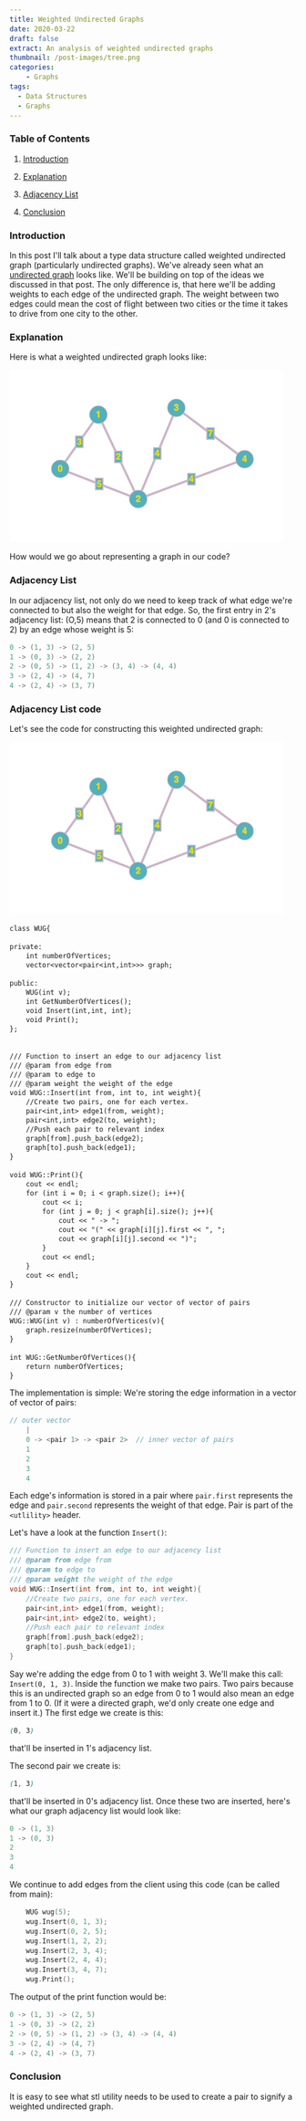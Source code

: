 ```yaml
---
title: Weighted Undirected Graphs
date: 2020-03-22
draft: false
extract: An analysis of weighted undirected graphs
thumbnail: /post-images/tree.png
categories: 
    - Graphs
tags:
  - Data Structures
  - Graphs
---
```


### Table of Contents

1. [Introduction](#introduction)

2. [Explanation](#explanation)

3. [Adjacency List](#adjacency-list)

4. [Conclusion](#conclusion)

### Introduction

In this post I'll talk about a type data structure called weighted undirected graph (particularly undirected graphs). We've already seen what an [undirected graph](/undirected-graphs) looks like. We'll be building on top of the ideas we discussed in that post. The only difference is, that here we'll be adding weights to each edge of the undirected graph. The weight between two edges could mean the cost of flight between two cities or the time it takes to drive from one city to the other. 

### Explanation

Here is what a weighted undirected graph looks like:

![Weighted-Undirected-Graph](images/weightedundirectedgraph/graph-1.png)

How would we go about representing a graph in our code?

### Adjacency List

In our adjacency list, not only do we need to keep track of what edge we're connected to but also the weight for that edge. So, the first entry in 2's adjacency list: (O,5) means that 2 is connected to 0 (and 0 is connected to 2) by an edge whose weight is 5:

```cpp
0 -> (1, 3) -> (2, 5)
1 -> (0, 3) -> (2, 2)
2 -> (0, 5) -> (1, 2) -> (3, 4) -> (4, 4)
3 -> (2, 4) -> (4, 7)
4 -> (2, 4) -> (3, 7)
```

### Adjacency List code

Let's see the code for constructing this weighted undirected graph:

![Weighted-Undirected-Graph](images/weightedundirectedgraph/graph-1.png)

```cpp{numberLines: true}
class WUG{
  
private:
    int numberOfVertices;
    vector<vector<pair<int,int>>> graph;
    
public:
    WUG(int v);
    int GetNumberOfVertices();
    void Insert(int,int, int);
    void Print();
};


/// Function to insert an edge to our adjacency list
/// @param from edge from
/// @param to edge to
/// @param weight the weight of the edge
void WUG::Insert(int from, int to, int weight){
    //Create two pairs, one for each vertex.
    pair<int,int> edge1(from, weight);
    pair<int,int> edge2(to, weight);
    //Push each pair to relevant index
    graph[from].push_back(edge2);
    graph[to].push_back(edge1);
}

void WUG::Print(){
    cout << endl;
    for (int i = 0; i < graph.size(); i++){
        cout << i;
        for (int j = 0; j < graph[i].size(); j++){
            cout << " -> ";
            cout << "(" << graph[i][j].first << ", ";
            cout << graph[i][j].second << ")";
        }
        cout << endl;
    }
    cout << endl;
}

/// Constructor to initialize our vector of vector of pairs
/// @param v the number of vertices
WUG::WUG(int v) : numberOfVertices(v){
    graph.resize(numberOfVertices);
}

int WUG::GetNumberOfVertices(){
    return numberOfVertices;
}
```

The implementation is simple: We're storing the edge information in a vector of vector of pairs:

```cpp
// outer vector
    |
    0 -> <pair 1> -> <pair 2>  // inner vector of pairs 
    1
    2
    3
    4
```

Each edge's information is stored in a pair where ```pair.first``` represents the edge and ```pair.second``` represents the weight of that edge. Pair is part of the ```<utlility>``` header.

Let's have a look at the function `Insert()`:

```cpp {numberLines: 15}
/// Function to insert an edge to our adjacency list
/// @param from edge from
/// @param to edge to
/// @param weight the weight of the edge
void WUG::Insert(int from, int to, int weight){
    //Create two pairs, one for each vertex.
    pair<int,int> edge1(from, weight);
    pair<int,int> edge2(to, weight);
    //Push each pair to relevant index
    graph[from].push_back(edge2);
    graph[to].push_back(edge1);
}
```

Say we're adding the edge from 0 to 1 with weight 3. We'll make this call: ```Insert(0, 1, 3)```. Inside the function we make two pairs. Two pairs because this is an undirected graph so an edge from 0 to 1 would also mean an edge from 1 to 0. (If it were a directed graph, we'd only create one edge and insert it.) The first edge we create is this:

```css
(0, 3)
```

that'll be inserted in 1's adjacency list. 

The second pair we create is:

```css
(1, 3)
```

that'll be inserted in 0's adjacency list. Once these two are inserted, here's what our graph adjacency list would look like:

```cpp
0 -> (1, 3) 
1 -> (0, 3) 
2
3
4
```

We continue to add edges from the client using this code (can be called from main):

```cpp
    WUG wug(5);
    wug.Insert(0, 1, 3);
    wug.Insert(0, 2, 5);
    wug.Insert(1, 2, 2);
    wug.Insert(2, 3, 4);
    wug.Insert(2, 4, 4);
    wug.Insert(3, 4, 7);
    wug.Print();
```

The output of the print function would be:

```cpp
0 -> (1, 3) -> (2, 5)
1 -> (0, 3) -> (2, 2)
2 -> (0, 5) -> (1, 2) -> (3, 4) -> (4, 4)
3 -> (2, 4) -> (4, 7)
4 -> (2, 4) -> (3, 7)
```

### Conclusion

It is easy to see what stl utility needs to be used to create a pair to signify a weighted undirected graph.